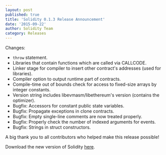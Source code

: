 ```yaml
---
layout: post
published: true
title: 'Solidity 0.1.3 Release Announcement'
date: '2015-09-22'
author: Solidity Team
category: Releases
---
```


Changes:
- `throw` statement.
- Libraries that contain functions which are called via CALLCODE.
- Linker stage for compiler to insert other contract's addresses (used for libraries).
- Compiler option to output runtime part of contracts.
- Compile-time out of bounds check for access to fixed-size arrays by integer constants.
- Version string includes libevmasm/libethereum's version (contains the optimizer).
- Bugfix: Accessors for constant public state variables.
- Bugfix: Propagate exceptions in clone contracts.
- Bugfix: Empty single-line comments are now treated properly.
- Bugfix: Properly check the number of indexed arguments for events.
- Bugfix: Strings in struct constructors.


A big thank you to all contributors who helped make this release possible!

Download the new version of Solidity [here](https://github.com/ethereum/solidity/releases/tag/v0.1.3).
  
